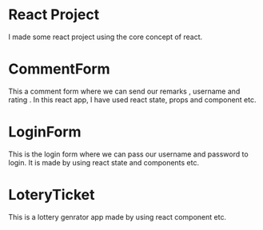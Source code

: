 # React Project 

I made some react project using the core concept of react.

# CommentForm

This  a comment form where we can  send our remarks , username and rating . In this react app, I have used react state, props and component etc.

# LoginForm 

This is the login form where we can pass our username and password to login. It is made by using react state and components etc.

# LoteryTicket 

This is a lottery genrator app made by using react component etc.
